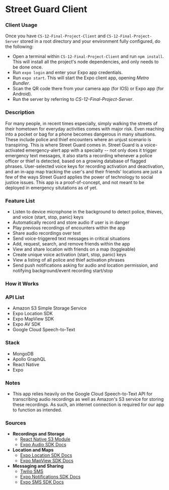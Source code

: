 # Street Guard Client

### Client Usage

Once you have `CS-12-Final-Project-Client` and `CS-12-Final-Project-Server` stored in a root directory and your environment fully configured, do the following:

- Open a terminal within `CS-12-Final-Project-Client` and run `npm install`. This will install all the project's node dependencies, and only needs to be done once.
- Run `expo login` and enter your Expo app credentials.
- Run `expo start`. This will start the Expo client app, opening _Metro Bundler_.
- Scan the QR code there from your camera app (for IOS) or Expo app (for Android).
- Run the server by referring to _CS-12-Final-Project-Server_.

### Description

For many people, in recent times especially, simply walking the streets of their hometown for everyday activities comes with major risk. Even reaching into a pocket or bag for a phone becomes dangerous in many situations. These include police and thief encounters where an unjust scenario is transpiring. This is where Street Guard comes in. Street Guard is a voice-activated emergency-alert app with a specialty -- not only does it trigger emergency text messages, it also starts a recording whenever a police officer or thief is detected, based on a growing database of flagged phrases. User-selected voice keys for recording activation and deactivation, and an in-app map tracking the user's and their friends' locations are just a few of the ways Street Guard applies the power of technology to social justice issues. This app is a proof-of-concept, and not meant to be deployed in emergency situtations as of yet.

### Feature List

- Listen to device microphone in the background to detect police, thieves, and voice (start, stop, panic) keys
- Automatically record and store audio if user is in danger
- Play previous recordings of encounters within the app
- Share audio recordings over text
- Send voice-triggered text messages in critical situations
- Add, request, search, and remove friends within the app
- View and share location with friends on a map (toggleable)
- Create unique voice activation (start, stop, panic) keys
- View a listing of all police and thief activation phrases
- Send push notifications asking for audio and location permission, and notifying background/event recording start/stop

### How it Works

### API List

- Amazon S3 Simple Storage Service
- Expo Location SDK
- Expo MapView SDK
- Expo AV SDK
- Google Cloud Speech-to-Text

### Stack

- MongoDB
- Apollo GraphQL
- React Native
- Expo

### Notes

- This app relies heavily on the Google Cloud Speech-to-Text API for transcribing audio recordings as well as Amazon's S3 service for storing these recordings. As such, an internet connection is required for our app to function as intended.

### Sources

- **Recordings and Storage**
  - [React Native S3 Module](https://www.npmjs.com/package/react-native-aws3)
  - [Expo Audio SDK Docs](https://docs.expo.io/versions/latest/sdk/audio/)
- **Location and Maps**
  - [Expo Location SDK Docs](https://docs.expo.io/versions/latest/sdk/location/)
  - [Expo MapView SDK Docs](https://docs.expo.io/versions/latest/sdk/map-view/)
- **Messaging and Sharing**
  - [Twilio SMS](https://www.twilio.com/messaging)
  - [Expo Notifications SDK Docs](https://docs.expo.io/versions/latest/sdk/notifications/)
  - [Expo SMS SDK Docs](https://docs.expo.io/versions/v41.0.0/sdk/sms/)
